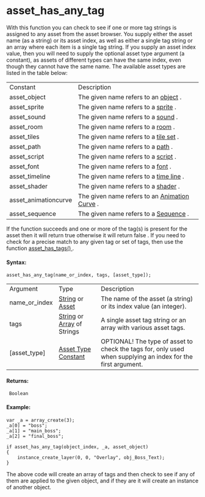 # asset_has_any_tag

With this function you can check to see if one or more tag strings is
assigned to any asset from the asset browser. You supply either the
asset name (as a string) or its asset index, as well as either a single
tag string or an array where each item is a single tag string. If you
supply an asset index value, then you will need to supply the optional
asset type argument (a constant), as assets of different types can have
the same index, even though they cannot have the same name. The
available asset types are listed in the table below:

|                        |                                                                                                     |
|------------------------|-----------------------------------------------------------------------------------------------------|
| Constant               | Description                                                                                         |
|  asset_object          | The given name refers to an [object](../../../../The_Asset_Editors/Objects) .                   |
|  asset_sprite          | The given name refers to a [sprite](../../../../The_Asset_Editors/Sprites) .                    |
|  asset_sound           | The given name refers to a [sound](../../../../The_Asset_Editors/Sounds) .                      |
|  asset_room            | The given name refers to a [room](../../../../The_Asset_Editors/Rooms) .                        |
|  asset_tiles           | The given name refers to a [tile set](../../../../The_Asset_Editors/Tile_Sets) .                |
|  asset_path            | The given name refers to a [path](../../../../The_Asset_Editors/Paths) .                        |
|  asset_script          | The given name refers to a [script](../../../../The_Asset_Editors/Scripts) .                    |
|  asset_font            | The given name refers to a [font](../../../../The_Asset_Editors/Fonts) .                        |
|  asset_timeline        | The given name refers to a [time line](../../../../The_Asset_Editors/Timelines) .               |
|  asset_shader          | The given name refers to a [shader](../../../../The_Asset_Editors/Shaders) .                    |
|  asset_animationcurve  | The given name refers to an [Animation Curve](../../../../The_Asset_Editors/Animation_Curves) . |
|  asset_sequence        | The given name refers to a [Sequence](../../../../The_Asset_Editors/Sequences) .                |

If the function succeeds and one or more of the tag(s) is present for
the asset then it will return true otherwise it will return false . If
you need to check for a precise match to any given tag or set of tags,
then use the function [ asset_has_tags() ](asset_has_tags) .

#### Syntax:

``` gml
asset_has_any_tag(name_or_index, tags, [asset_type]);
```

|                |                                                                                                                                                              |                                                                                                              |
|----------------|--------------------------------------------------------------------------------------------------------------------------------------------------------------|--------------------------------------------------------------------------------------------------------------|
| Argument       | Type                                                                                                                                                         | Description                                                                                                  |
| name_or_index  |  [String](../../../../../GameMaker_Language/GML_Overview/Data_Types) or [Asset](../../../../../The_Asset_Editors/The_Asset_Editors)                  | The name of the asset (a string) or its index value (an integer).                                            |
| tags           |  [String](../../../../../GameMaker_Language/GML_Overview/Data_Types) or [Array](../../../../../GameMaker_Language/GML_Overview/Arrays) of Strings    | A single asset tag string or an array with various asset tags.                                               |
| \[asset_type\] |  [Asset Type Constant](../../../../../GameMaker_Language/GML_Reference/Asset_Management/Assets_And_Tags/asset_get_type)                                  | OPTIONAL! The type of asset to check the tags for, only used when supplying an index for the first argument. |

#### Returns:

``` gml
 Boolean
```

#### Example:

``` gml
var _a = array_create(3);
_a[0] = "boss";
_a[1] = "main_boss";
_a[2] = "final_boss";

if asset_has_any_tag(object_index, _a, asset_object)
{
    instance_create_layer(0, 0, "Overlay", obj_Boss_Text);
}
```

The above code will create an array of tags and then check to see if any
of them are applied to the given object, and if they are it will create
an instance of another object.
